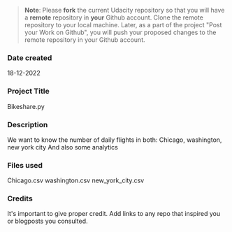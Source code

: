 >**Note**: Please **fork** the current Udacity repository so that you will have a **remote** repository in **your** Github account. Clone the remote repository to your local machine. Later, as a part of the project "Post your Work on Github", you will push your proposed changes to the remote repository in your Github account.

### Date created
18-12-2022

### Project Title
Bikeshare.py

### Description
We want to know the number of daily flights in both: Chicago, washington, new york city
  And also some analytics

### Files used
Chicago.csv
washington.csv
new_york_city.csv

### Credits
It's important to give proper credit. Add links to any repo that inspired you or blogposts you consulted.

